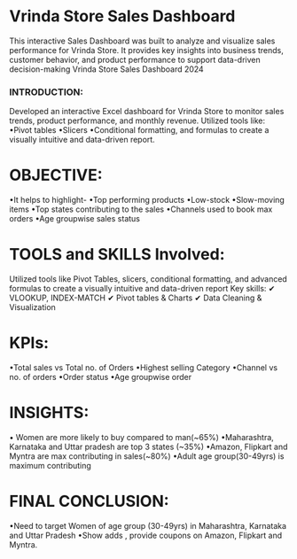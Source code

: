 # Vrinda Store Sales Dashboard
This interactive Sales Dashboard was built to analyze and visualize sales performance for Vrinda Store. It provides key insights into business trends, customer behavior, and product performance to support data-driven decision-making
Vrinda Store Sales Dashboard 2024 
 
### INTRODUCTION:
Developed an interactive Excel dashboard for Vrinda Store to monitor sales trends, product performance, and monthly revenue.
 Utilized tools like: 
•Pivot tables
•Slicers 
•Conditional formatting, and formulas to create a visually intuitive and data-driven report.

# OBJECTIVE:
•It helps to highlight-
•Top performing products
•Low-stock 
•Slow-moving items
•Top states contributing to the sales •Channels used to book max orders
•Age groupwise sales status

# TOOLS and SKILLS Involved:
 Utilized tools like Pivot Tables, slicers, conditional formatting, and advanced formulas to create a visually intuitive and data-driven report 
Key skills:
✔ VLOOKUP, INDEX-MATCH
✔ Pivot tables & Charts
✔ Data Cleaning & Visualization
# KPIs:
 •Total sales vs Total no. of Orders •Highest selling Category 
•Channel vs no. of orders
•Order status
•Age groupwise order 

# INSIGHTS:
• Women are more likely to buy compared to man(~65%) 
•Maharashtra, Karnataka and Uttar pradesh are top 3 states (~35%) •Amazon, Flipkart and Myntra are max contributing in sales(~80%) 
•Adult age group(30-49yrs) is maximum contributing

# FINAL CONCLUSION: 
•Need to target Women of age group (30-49yrs) in Maharashtra, Karnataka and Uttar Pradesh
•Show adds , provide coupons on Amazon, Flipkart and Myntra.

